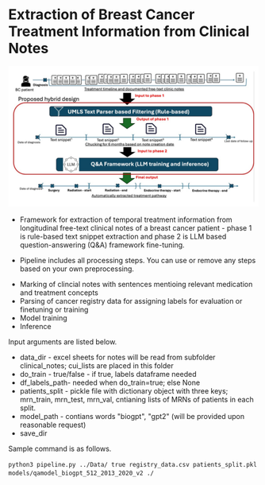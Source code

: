 # Extraction of Breast Cancer Treatment Information from Clinical Notes

![](breastcancer.jpg)
* Framework for extraction of temporal treatment information from longitudinal free-text clinical notes of a breast cancer patient - phase 1 is rule-based text snippet extraction and phase 2 is LLM based question-answering (Q&A) framework fine-tuning.


* Pipeline includes all processing steps. You can use or remove any steps based on your own preprocessing.

- Marking of clincial notes with sentences mentioing relevant medication and treatment concepts
- Parsing of cancer registry data for assigning labels for evaluation or finetuning or training
- Model training
- Inference

Input arguments are listed below.

- data_dir - excel sheets for notes will be read from subfolder clinical_notes; cui_lists are placed in this folder
- do_train - true/false - if true, labels dataframe needed
- df_labels_path- needed when do_train=true; else None
- patients_split - pickle file with dictionary object with three keys; mrn_train, mrn_test, mrn_val, cntianing lists of MRNs of patients in each split.
- model_path - contians words "biogpt", "gpt2" (will be provided upon reasonable request)
- save_dir

Sample command is as follows.

```python3 pipeline.py ../Data/ true registry_data.csv patients_split.pkl  models/qamodel_biogpt_512_2013_2020_v2 ./```
